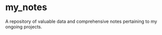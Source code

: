 # my_notes
 A repository of valuable data and comprehensive notes pertaining to my ongoing projects.
